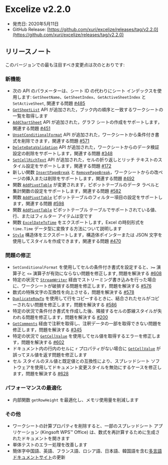# Excelize v2.2.0

* 発売日: 2020年5月11日
* GitHub Release: [https://github.com/xuri/excelize/releases/tag/v2.2.0](https://github.com/xuri/excelize/releases/tag/v2.2.0)

## リリースノート

このバージョンでの最も注目すべき変更点は次のとおりです:

### 新機能

* 次の API のパラメーターは、シート ID の代わりにシート インデックスを使用します: `GetSheetName`、`GetSheetIndex`、`GetActiveSheetIndex` と `SetActiveSheet`, 関連する問題 [#485](https://github.com/xuri/excelize/issues/485)
* [`GetSheetList`](https://pkg.go.dev/github.com/xuri/excelize/v2@v2.2.0#File.GetSheetList) API が追加された，ブック内の順序と一致するワークシートの一覧を取得します
* [`AddChartSheet`](https://pkg.go.dev/github.com/xuri/excelize/v2@v2.2.0#File.AddChartSheet) API が追加された，グラフ シートの作成をサポートします，関連する問題 [#451](https://github.com/xuri/excelize/issues/451)
* [`UnsetConditionalFormat`](https://pkg.go.dev/github.com/xuri/excelize/v2@v2.2.0#File.UnsetConditionalFormat) API が追加された，ワークシートから条件付き書式を削除できます，関連する問題 [#571](https://github.com/xuri/excelize/issues/571)
* [`DeleteDataValidation`](https://pkg.go.dev/github.com/xuri/excelize/v2@v2.2.0#File.DeleteDataValidation) API が追加された，ワークシートからのデータ検証設定の削除をサポートします，関連する問題 [#348](https://github.com/xuri/excelize/issues/348)
* [`SetCellRichText`](https://pkg.go.dev/github.com/xuri/excelize/v2@v2.2.0#File.SetCellRichText) API が追加された，セルの折り返しとリッチ テキストのスタイル設定をサポートします，関連する問題 [#172](https://github.com/xuri/excelize/issues/172)
* 新しい関数 [`InsertPageBreak`](https://pkg.go.dev/github.com/xuri/excelize/v2@v2.2.0#File.InsertPageBreak) と [`RemovePageBreak`](https://pkg.go.dev/github.com/xuri/excelize/v2@v2.2.0#File.RemovePageBreak)，ワークシートからの改ページの挿入または削除をサポートします，関連する問題 [#492](https://github.com/xuri/excelize/issues/492)
* 関数 [`AddPivotTable`](https://pkg.go.dev/github.com/xuri/excelize/v2@v2.2.0#File.AddPivotTable) が変更されます，ピボットテーブルのデータ ラベルと集計関数の設定をサポートします，関連する問題 [#582](https://github.com/xuri/excelize/issues/582)
* 関数 [`AddPivotTable`](https://pkg.go.dev/github.com/xuri/excelize/v2@v2.2.0#File.AddPivotTable) ピボットテーブルのフィルター項目の設定をサポートします，関連する問題 [#598](https://github.com/xuri/excelize/issues/598)
* 関数 [`AddPivotTable`](https://pkg.go.dev/github.com/xuri/excelize/v2@v2.2.0#File.AddPivotTable) ピボットテーブル テーブルでサポートされている値、行、またはフィルター アイテムは空です
* 関数 [`ExcelDateToTime`](https://pkg.go.dev/github.com/xuri/excelize/v2@v2.2.0#File.ExcelDateToTime) をエクスポートします，Excel の時刻形式を `time.Time` データ型に変換する方法について説明します
* [`Style`](https://pkg.go.dev/github.com/xuri/excelize/v2@v2.2.0#Style) 構造体をエクスポートします，構造体ポインターまたは JSON 文字を使用してスタイルを作成できます，関連する問題 [#470](https://github.com/xuri/excelize/issues/470)

### 問題の修正

* `SetConditionalFormat` を使用してセルの条件付き書式を設定すると、`>=` 演算子と `<=` 演算子が有効にならない問題を修正します, 問題を解決する [#608](https://github.com/xuri/excelize/issues/608)
* 特定の状況で [`StreamWriter`](https://pkg.go.dev/github.com/xuri/excelize/v2@v2.2.0#StreamWriter) 経由でストリーミング書き込みを行った場合に、ワークシートが破損する問題を修正します，問題を解決する [#576](https://github.com/xuri/excelize/issues/576)
* 数式の特殊文字の互換性を向上させる，問題を解決する [#578](https://github.com/xuri/excelize/issues/578)
* [`DuplicateRowTo`](https://pkg.go.dev/github.com/xuri/excelize/v2@v2.2.0#File.DuplicateRowTo) を使用して行をコピーするときに、結合されたセルがコピーされない問題を修正します，問題を解決する [#586](https://github.com/xuri/excelize/issues/586)
* 特定の状況で条件付き書式を作成した後、隣接するセルの罫線スタイルが失われる問題を修正します，問題を解決する [#200](https://github.com/xuri/excelize/issues/200)
* [`GetComments`](https://pkg.go.dev/github.com/xuri/excelize/v2@v2.2.0#File.GetComments) 経由で注釈を取得し、注釈データの一部を取得できない問題を修正します，問題を解決する [#345](https://github.com/xuri/excelize/issues/345)
* 特定の状況で [`GetCellValue`](https://pkg.go.dev/github.com/xuri/excelize/v2@v2.2.0#File.GetCellValue) を使用してセル値を取得するエラーを修正します，問題を解決する [#602](https://github.com/xuri/excelize/issues/602)
* ドキュメント内の行内のセルに `r` プロパティがない場合に [`GetCellValue`](https://pkg.go.dev/github.com/xuri/excelize/v2@v2.2.0#File.GetCellValue) が誤ってヌル値を返す問題を修正します
* セル スタイルのヌル値と既定値との互換性により、スプレッドシート ソフトウェアを使用してドキュメント変更スタイルを無効にするケースを修正します，問題を解決する [#628](https://github.com/xuri/excelize/issues/628)

### パフォーマンスの最適化

* 内部関数 `getRowHeight` を最適化し、メモリ使用量を削減します

### その他

* ワークシートの計算プロパティを削除すると、一部のスプレッドシート アプリケーション (Kingsoft WPS&trade; Office) は、数式を再計算するために生成されたドキュメントを開きます
* 単体テストのエラー処理を改善します
* 簡体字中国語、英語、フランス語、ロシア語、日本語、韓国語を含む[多言語ドキュメントサイト](https://xuri.me/excelize)の更新
